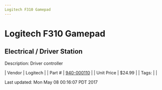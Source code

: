 ```yaml
---
Logitech F310 Gamepad
---
```

# Logitech F310 Gamepad
## Electrical / Driver Station
Description: 	Driver controller 

| Vendor | Logitech | 
| Part # | [940-000110](http://gaming.logitech.com/en-us/product/f310-gamepad) | 
| Unit Price | $24.99 | 
| Tags: |  | 

Last updated: Mon May 08 00:16:07 PDT 2017